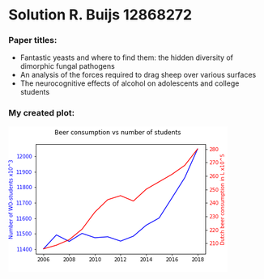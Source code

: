 # Solution R. Buijs 12868272

### Paper titles:
- Fantastic yeasts and where to find them: the hidden diversity of dimorphic fungal pathogens
- An analysis of the forces required to drag sheep over various surfaces
- The neurocognitive effects of alcohol on adolescents and college students

### My created plot:
![](beer.png)


